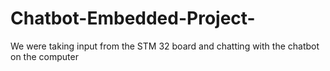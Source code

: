 # Chatbot-Embedded-Project-
We were taking input from the STM 32 board and chatting with the chatbot on the computer
